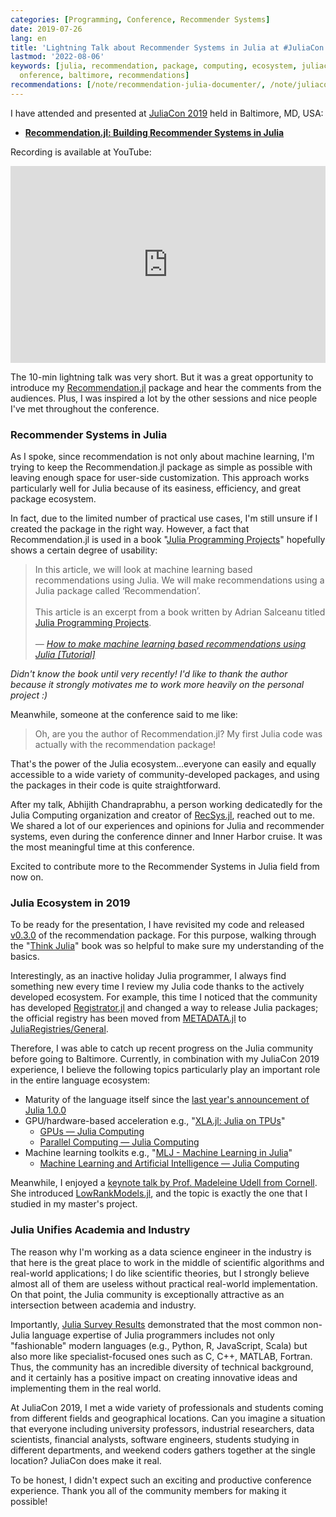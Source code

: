 ```yaml
---
categories: [Programming, Conference, Recommender Systems]
date: 2019-07-26
lang: en
title: 'Lightning Talk about Recommender Systems in Julia at #JuliaCon 2019'
lastmod: '2022-08-06'
keywords: [julia, recommendation, package, computing, ecosystem, juliacon, community,
  onference, baltimore, recommendations]
recommendations: [/note/recommendation-julia-documenter/, /note/juliacon-2022/, /note/julia-travis-ci-to-github-actions/]
---
```


I have attended and presented at [JuliaCon 2019](https://juliacon.org/2019/) held in Baltimore, MD, USA:

- **[Recommendation.jl: Building Recommender Systems in Julia](https://pretalx.com/juliacon2019/talk/FFXKCX/)**

<script async class="speakerdeck-embed" data-id="7c5a8d8d54b44719b535f7e9b9764efc" data-ratio="1.77777777777778" src="//speakerdeck.com/assets/embed.js"></script>

Recording is available at YouTube:

<iframe width="560" height="315" style="max-width: 100%;" src="https://www.youtube.com/embed/kC8LKQ_YjyM" frameborder="0" allow="accelerometer; autoplay; encrypted-media; gyroscope; picture-in-picture" allowfullscreen></iframe>

The 10-min lightning talk was very short. But it was a great opportunity to introduce my [Recommendation.jl](https://github.com/takuti/Recommendation.jl/) package and hear the comments from the audiences. Plus, I was inspired a lot by the other sessions and nice people I've met throughout the conference.

### Recommender Systems in Julia

As I spoke, since recommendation is not only about machine learning, I'm trying to keep the Recommendation.jl package as simple as possible with leaving enough space for user-side customization. This approach works particularly well for Julia because of its easiness, efficiency, and great package ecosystem.

In fact, due to the limited number of practical use cases, I'm still unsure if I created the package in the right way. However, a fact that Recommendation.jl is used in a book "[Julia Programming Projects](https://www.packtpub.com/big-data-and-business-intelligence/julia-programming-projects)" hopefully shows a certain degree of usability:

> In this article, we will look at machine learning based recommendations using Julia. We will make recommendations using a Julia package called ‘Recommendation’.<br /><br />
> This article is an excerpt from a book written by Adrian Salceanu titled [Julia Programming Projects](https://www.packtpub.com/big-data-and-business-intelligence/julia-programming-projects).<br/><br />
> *&mdash; [How to make machine learning based recommendations using Julia [Tutorial]](https://hub.packtpub.com/how-to-make-machine-learning-based-recommendations-using-julia-tutorial/)*

*Didn't know the book until very recently! I'd like to thank the author because it strongly motivates me to work more heavily on the personal project :)*

Meanwhile, someone at the conference said to me like:

> Oh, are you the author of Recommendation.jl? My first Julia code was actually with the recommendation package!

That's the power of the Julia ecosystem...everyone can easily and equally accessible to a wide variety of community-developed packages, and using the packages in their code is quite straightforward.

After my talk, Abhijith Chandraprabhu, a person working dedicatedly for the Julia Computing organization and creator of [RecSys.jl](https://github.com/abhijithch/RecSys.jl), reached out to me. We shared a lot of our experiences and opinions for Julia and recommender systems, even during the conference dinner and Inner Harbor cruise. It was the most meaningful time at this conference.

Excited to contribute more to the Recommender Systems in Julia field from now on.

### Julia Ecosystem in 2019

To be ready for the presentation, I have revisited my code and released [v0.3.0](https://github.com/takuti/Recommendation.jl/releases/tag/v0.3.0) of the recommendation package. For this purpose, walking through the "[Think Julia](https://benlauwens.github.io/ThinkJulia.jl/latest/book.html)" book was so helpful to make sure my understanding of the basics.

Interestingly, as an inactive holiday Julia programmer, I always find something new every time I review my Julia code thanks to the actively developed ecosystem. For example, this time I noticed that the community has developed [Registrator.jl](https://github.com/JuliaRegistries/Registrator.jl) and changed a way to release Julia packages; the official registry has been moved from [METADATA.jl](https://github.com/JuliaLang/METADATA.jl) to [JuliaRegistries/General](https://github.com/JuliaRegistries/General). 

Therefore, I was able to catch up recent progress on the Julia community before going to Baltimore. Currently, in combination with my JuliaCon 2019 experience, I believe the following topics particularly play an important role in the entire language ecosystem:

- Maturity of the language itself since the [last year's announcement of Julia 1.0.0](https://julialang.org/blog/2018/08/one-point-zero)
- GPU/hardware-based acceleration e.g., "[XLA.jl: Julia on TPUs](https://www.youtube.com/watch?v=QeG1IWeVKek)"
    - [GPUs &mdash; Julia Computing](https://juliacomputing.com/domains/gpus.html)
    - [Parallel Computing &mdash; Julia Computing](https://juliacomputing.com/domains/parallel-computing.html)
- Machine learning toolkits e.g., "[MLJ - Machine Learning in Julia](https://www.youtube.com/watch?v=ByFglWPqNlg)"
    - [Machine Learning and Artificial Intelligence &mdash; Julia Computing](https://juliacomputing.com/domains/ml-and-ai.html)

Meanwhile, I enjoyed a [keynote talk by Prof. Madeleine Udell from Cornell](https://www.youtube.com/watch?v=BjMgo3liDZ8). She introduced [LowRankModels.jl](https://github.com/madeleineudell/LowRankModels.jl), and the topic is exactly the one that I studied in my master's project.

### Julia Unifies Academia and Industry

The reason why I'm working as a data science engineer in the industry is that here is the great place to work in the middle of scientific algorithms and real-world applications; I do like scientific theories, but I strongly believe almost all of them are useless without practical real-world implementation. On that point, the Julia community is exceptionally attractive as an intersection between academia and industry.

Importantly, [Julia Survey Results](https://www.youtube.com/watch?v=yx6lBSHqGfc) demonstrated that the most common non-Julia language expertise of Julia programmers includes not only "fashionable" modern languages (e.g., Python, R, JavaScript, Scala) but also more like specialist-focused ones such as C, C++, MATLAB, Fortran. Thus, the community has an incredible diversity of technical background, and it certainly has a positive impact on creating innovative ideas and implementing them in the real world.

At JuliaCon 2019, I met a wide variety of professionals and students coming from different fields and geographical locations. Can you imagine a situation that everyone including university professors, industrial researchers, data scientists, financial analysts, software engineers, students studying in different departments, and weekend coders gathers together at the single location? JuliaCon does make it real. 

To be honest, I didn't expect such an exciting and productive conference experience. Thank you all of the community members for making it possible!